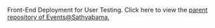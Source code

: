 Front-End Deployment for User Testing.
Click here to view the [parent repository of Events@Sathyabama.](https://github.com/Surya-Kumar-03/Event-Management/blob/main/README.md)
